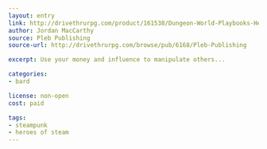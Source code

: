 ```yaml
---
layout: entry
link: http://drivethrurpg.com/product/161538/Dungeon-World-Playbooks-Heroes-of-Steam-Bundle
author: Jordan MacCarthy
source: Pleb Publishing
source-url: http://drivethrurpg.com/browse/pub/6168/Pleb-Publishing

excerpt: Use your money and influence to manipulate others...

categories:
- bard

license: non-open
cost: paid

tags:
- steampunk
- heroes of steam
---
```

